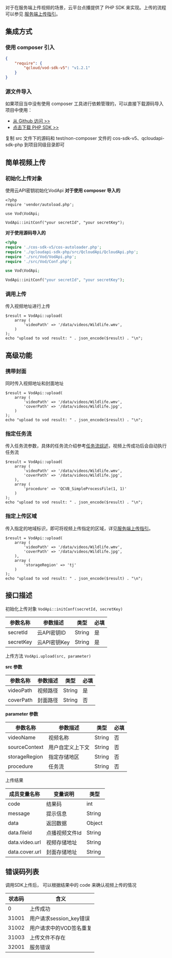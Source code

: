对于在服务端上传视频的场景，云平台点播提供了 PHP SDK 来实现。上传的流程可以参见 [服务端上传指引](/document/product/266/9759)。

## 集成方式

### 使用 composer 引入
```json
{
    "require": {
        "qcloud/vod-sdk-v5": "v1.2.1"
    }
}
```

### 源文件导入
如果项目当中没有使用 composer 工具进行依赖管理的，可以直接下载源码导入项目中使用：

* [从 Github 访问 >>](http://github.com/tencentyun/vod-php-sdk-v5)
* [点击下载 PHP SDK >>](http://github.com/tencentyun/vod-php-sdk-v5/archive/master.zip)

复制 src 文件下的源码和 test/non-composer 文件的 cos-sdk-v5、qcloudapi-sdk-php 到项目同级目录即可

##  简单视频上传
### 初始化上传对象
使用云API密钥初始化VodApi
**对于使用 composer 导入的**
```
<?php
require 'vendor/autoload.php';

use Vod\VodApi;

VodApi::initConf("your secretId", "your secretKey");
```

**对于使用源码导入的**
```php
<?php
require './cos-sdk-v5/cos-autoloader.php';
require './qcloudapi-sdk-php/src/QcloudApi/QcloudApi.php';
require './src/Vod/VodApi.php';
require './src/Vod/Conf.php';

use Vod\VodApi;

VodApi::initConf("your secretId", "your secretKey");
```

### 调用上传
传入视频地址进行上传
```
$result = VodApi::upload(
    array (
        'videoPath' => '/data/videos/Wildlife.wmv',
    )
);
echo "upload to vod result: " . json_encode($result) . "\n";
```

## 高级功能
### 携带封面
同时传入视频地址和封面地址
```
$result = VodApi::upload(
    array (
        'videoPath' => '/data/videos/Wildlife.wmv',
        'coverPath' => '/data/videos/Wildlife.jpg',
    )
);
echo "upload to vod result: " . json_encode($result) . "\n";
```

### 指定任务流
传入任务流参数，具体的任务流介绍参考[任务流综述](/document/product/266/11700)，视频上传成功后会自动执行任务流
```
$result = VodApi::upload(
    array (
        'videoPath' => '/data/videos/Wildlife.wmv',
        'coverPath' => '/data/videos/Wildlife.jpg',
    ),
    array (
        'procedure' => 'QCVB_SimpleProcessFile(1, 1)'
    )
);
echo "upload to vod result: " . json_encode($result) . "\n";
```

###  指定上传区域
传入指定的地域标识，即可将视频上传指定的区域，详见[服务端上传指引](/document/product/266/9759)。
```
$result = VodApi::upload(
    array (
        'videoPath' => '/data/videos/Wildlife.wmv',
        'coverPath' => '/data/videos/Wildlife.jpg',
    ),
    array (
        'storageRegion' => 'tj'
    )
);
echo "upload to vod result: " . json_encode($result) . "\n";
```

## 接口描述
初始化上传对象 `VodApi::initConf(secretId, secretKey)`

| 参数名称      | 参数描述                   | 类型      | 必填   |
| --------- | ---------------------- | ------- | ---- |
| secretId   | 云API密钥ID        | String | 是    |
| secretKey | 云API密钥Key | String  | 是    |

上传方法 `VodApi.upload(src, parameter)`

**src 参数**

| 参数名称         | 参数描述    | 类型 | 必填 |
| ------------ | ------------ |  ------------ | ------------  |
| videoPath | 视频路径 |  String |  是 |
| coverPath | 封面路径 |  String | 否 |

**parameter 参数**

| 参数名称         | 参数描述    | 类型 | 必填 |
| ------------ | ------------ |  ------------ |   ------------  |
| videoName | 视频名称 |  String | 否 |
| sourceContext | 用户自定义上下文 |  String | 否 |
| storageRegion | 指定存储地区 |  String | 否 |
| procedure | 任务流 |  String | 否 |

上传结果 

| 成员变量名称   | 变量说明      | 类型     |
| -------- | --------- | ------ |
| code |结果码 |  int | 
| message | 提示信息 |  String | 
| data | 返回数据 |  Object |
| data.fileId | 点播视频文件Id |  String |
| data.video.url | 视频存储地址 |  String |
| data.cover.url | 封面存储地址 |  String |

## 错误码列表
调用SDK上传后， 可以根据结果中的 code 来确认视频上传的情况

| 状态码         | 含义               |
| ----------- | ----------------- |
| 0       | 上传成功 |
| 31001       | 用户请求session_key错误 |
| 31002       | 用户请求中的VOD签名重复     |
| 31003       | 上传文件不存在           |
| 32001       | 服务错误              |
